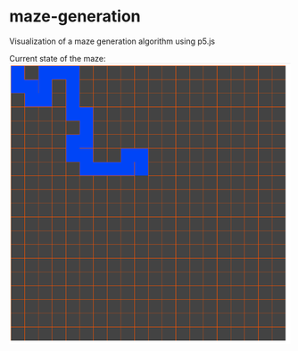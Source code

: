 # maze-generation
Visualization of a maze generation algorithm using p5.js

Current state of the maze:
![](initMaze.gif)
